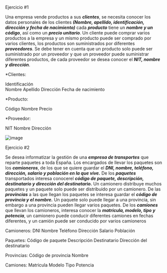 Ejercicio #1

Una empresa vende productos a sus ***clientes***, se necesita conocer los datos personales de los clientes ***(Nombre, apellido, identificación, dirección y fecha de nacimiento)*** cada ***producto*** tiene un ***nombre y un código***, así como un  ***precio unitario***. Un cliente puede comprar varios productos a la empresa y un mismo producto puede ser comprado por varios clientes, los productos son suministrados por diferentes ***proveedores***. Se debe tener en cuenta que un producto solo puede ser suministrado por un proveedor y que un proveedor puede suministrar diferentes productos, de cada proveedor se desea conocer el ***NIT, nombre y dirección***.

*Clientes:

Identificación  
Nombre
Apellido
Dirección
Fecha de nacimiento
  
*Producto:

 Código
 Nombre
 Precio
 
*Proveedor:

NIT
Nombre
Dirección
   
![image](https://user-images.githubusercontent.com/101658619/168853865-eafa81a3-0a4b-439f-9c1a-0939fd7df2c6.png)

Ejercicio #2

Se desea informatizar la gestión de una ***empresa de transportes*** que reparte paquetes  a toda España. Los encargados de llevar los paquetes son los ***camioneros***, de los que se quiere guardar el ***DNI, nombre, teléfono, dirección, salario y población en la que vive.*** De los ***paquetes*** transportados interesa conocerel ***código de paquete, descripción, destinatario y dirección del destinatario.*** Un camionero distribuye muchos paquetes y un paquete solo puede ser distribuido por un camionero. De las ***provincias*** a las que llegan los paquetes se interesa guardar el ***código de provincia y el nombre.*** Un paquete solo puede llegar a una provincia, sin embargo a una provincia pueden llegar varios paquetes. De los ***camiones*** que llevan los camioneros, interesa conocer la ***matricula, modelo, tipo y potencia***, un camionero puede conducir diferentes camiones en fechas diferentes, y un camión puede ser conducido por varios camioneros

Camioneros:
DNI
Nombre
Teléfono
Dirección
Salario
Población

Paquetes:
Código de paquete
Descripción
Destinatario
Dirección del destinatario

Provincias:
Código de provincia
Nombre

Camiones:
Matricula
Modelo
Tipo 
Potencia
